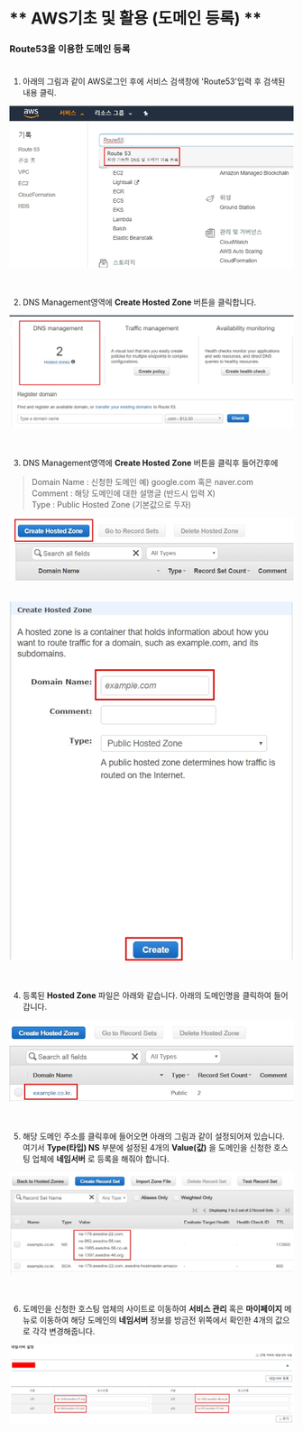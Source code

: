 # ** AWS기초 및 활용 (도메인 등록) ** 

### Route53을 이용한 도메인 등록<br><br>

1. 아래의 그림과 같이 AWS로그인 후에 서비스 검색창에 'Route53'입력 후 검색된 내용 클릭.<br>

![도메인등록1](https://github.com/dockerdongjin/aws-network-examples/blob/master/case1/img/case1-1.jpg)<br><br><br>


2. DNS Management영역에 __Create Hosted Zone__ 버튼을 클릭합니다.<br>

![도메인등록2](https://github.com/dockerdongjin/aws-network-examples/blob/master/case1/img/case1-2.jpg)<br><br><br>

3. DNS Management영역에 __Create Hosted Zone__ 버튼을 클릭후 들어간후에<br>
> Domain Name : 신청한 도메인 예) google.com 혹은 naver.com<br>
> Comment : 해당 도메인에 대한 설명글 (반드시 입력 X)<br>
> Type : Public Hosted Zone (기본값으로 두자)

![도메인등록3](https://github.com/dockerdongjin/aws-network-examples/blob/master/case1/img/case1-3.jpg)<br><br><br>
![도메인등록4](https://github.com/dockerdongjin/aws-network-examples/blob/master/case1/img/case1-4.jpg)<br><br><br>

4. 등록된 __Hosted Zone__ 파일은 아래와 같습니다. 아래의 도메인명을 클릭하여 들어갑니다.<br> 

![도메인등록5](https://github.com/dockerdongjin/aws-network-examples/blob/master/case1/img/case1-5.jpg)<br><br><br>

5. 해당 도메인 주소를 클릭후에 들어오면 아래의 그림과 같이 설정되어져 있습니다. 여기서 __Type(타입) NS__ 부분에 설정된 4개의 __Value(값)__ 을 도메인을 신청한 호스팅 업체에 __네임서버__ 로 등록을 해줘야 합니다.<br>

![도메인등록6](https://github.com/dockerdongjin/aws-network-examples/blob/master/case1/img/case1-6.jpg)<br><br><br>

6. 도메인을 신청한 호스팅 업체의 사이트로 이동하여 __서비스 관리__ 혹은 __마이페이지__ 메뉴로 이동하여 해당 도메인의 __네임서버__ 정보를 방금전 위쪽에서 확인한 4개의 값으로 각각 변경해줍니다.<br>

![도메인등록7](https://github.com/dockerdongjin/aws-network-examples/blob/master/case1/img/case1-7.jpg)<br><br><br>

